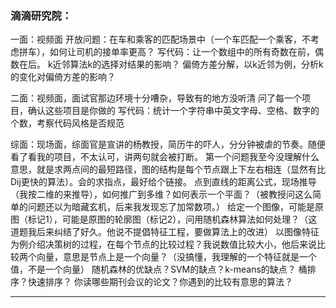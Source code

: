 ### 滴滴研究院：

一面：视频面
开放问题：在车和乘客的匹配场景中（一个车匹配一个乘客，不考虑拼车），如何让司机的接单率更高？
写代码：让一个数组中的所有奇数在前，偶数在后。
k近邻算法k的选择对结果的影响？
偏倚方差分解，以k近邻为例，分析k的变化对偏倚方差的影响？

二面：视频面，面试官那边环境十分嘈杂，导致有的地方没听清
问了每一个项目，确认这些项目是你做的
写代码：统计一个字符串中英文字母、空格、数字的个数，考察代码风格是否规范

综面：现场面，综面官是宣讲的杨教授，简历牛的吓人，分分钟被虐的节奏。随便看了看我的项目，不太认可，讲两句就会被打断。
第一个问题我至今没理解什么意思，就是求两点间的最短路径，图的结构是每个节点跟上下左右相连（显然有比Dij更快的算法）。会的求指点，最好给个链接。
点到直线的距离公式，现场推导（我按二维的来推导），如何推广到多维？如何表示一个平面？（被教授问这么简单的问题还以为暗藏玄机，后来我发现忘了加常数项。）
给定一个图像，可能是原图（标记1），可能是原图的轮廓图（标记2），问用随机森林算法如何处理？（这道题我后来纠结了好久。他说不提倡特征工程，要做算法上的改进）
以图像特征为例介绍决策树的过程，在每个节点的比较过程？我说数值比较大小，他后来说比较两个向量，意思是节点上是一个向量？（没搞懂，我理解的一个特征就是一个值，不是一个向量）
随机森林的优缺点？SVM的缺点？k-means的缺点？
桶排序？快速排序？
你读哪些期刊会议的论文？你遇到的比较有意思的算法？

---
